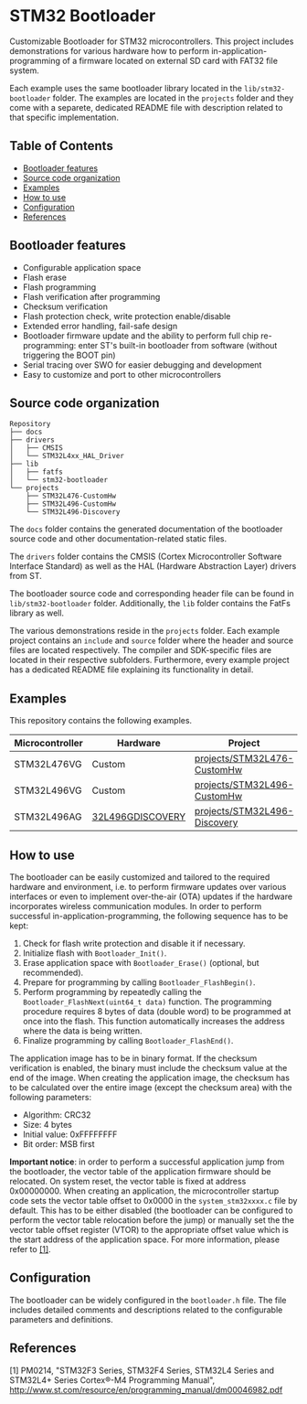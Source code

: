 # STM32 Bootloader
Customizable Bootloader for STM32 microcontrollers. This project includes demonstrations for various hardware how to perform in-application-programming of a firmware located on external SD card with FAT32 file system.

Each example uses the same bootloader library located in the `lib/stm32-bootloader` folder. The examples are located in the `projects` folder and they come with a separete, dedicated README file with description related to that specific implementation.

## Table of Contents
- [Bootloader features](#bootloader-features)
- [Source code organization](#source-code-organization)
- [Examples](#examples)
- [How to use](#how-to-use)
- [Configuration](#configuration)
- [References](#references)

## Bootloader features
- Configurable application space
- Flash erase
- Flash programming
- Flash verification after programming
- Checksum verification
- Flash protection check, write protection enable/disable
- Extended error handling, fail-safe design
- Bootloader firmware update and the ability to perform full chip re-programming: enter ST's built-in bootloader from software (without triggering the BOOT pin)
- Serial tracing over SWO for easier debugging and development
- Easy to customize and port to other microcontrollers

## Source code organization
```
Repository
├── docs
├── drivers
│   ├── CMSIS
│   └── STM32L4xx_HAL_Driver
├── lib
│   ├── fatfs
│   └── stm32-bootloader
└── projects
    ├── STM32L476-CustomHw
    ├── STM32L496-CustomHw
    └── STM32L496-Discovery
```
The `docs` folder contains the generated documentation of the bootloader source code and other documentation-related static files.

The `drivers` folder contains the CMSIS (Cortex Microcontroller Software Interface Standard) as well as the HAL (Hardware Abstraction Layer) drivers from ST.

The bootloader source code and corresponding header file can be found in `lib/stm32-bootloader` folder. Additionally, the `lib` folder contains the FatFs library as well.

The various demonstrations reside in the `projects` folder. Each example project contains an `include` and `source` folder where the header and source files are located respectively. The compiler and SDK-specific files are located in their respective subfolders. Furthermore, every example project has a dedicated README file explaining its functionality in detail.

## Examples
This repository contains the following examples.

|Microcontroller |Hardware           |Project                       |
|----------------|-------------------|-------------------------------|
|STM32L476VG     |Custom             |[projects/STM32L476-CustomHw]  |
|STM32L496VG     |Custom             |[projects/STM32L496-CustomHw]  |
|STM32L496AG     |[32L496GDISCOVERY] |[projects/STM32L496-Discovery] |

[projects/STM32L476-CustomHw]: projects/STM32L476-CustomHw/
[projects/STM32L496-CustomHw]: projects/STM32L496-CustomHw/
[projects/STM32L496-Discovery]: projects/STM32L496-Discovery/
[32L496GDISCOVERY]: https://www.st.com/en/evaluation-tools/32l496gdiscovery.html

## How to use
The bootloader can be easily customized and tailored to the required hardware and environment, i.e. to perform firmware updates over various interfaces or even to implement over-the-air (OTA) updates if the hardware incorporates wireless communication modules. In order to perform successful in-application-programming, the following sequence has to be kept:
1. Check for flash write protection and disable it if necessary.
2. Initialize flash with `Bootloader_Init()`.
3. Erase application space with `Bootloader_Erase()` (optional, but recommended).
4. Prepare for programming by calling `Bootloader_FlashBegin()`.
5. Perform programming by repeatedly calling the `Bootloader_FlashNext(uint64_t data)` function. The programming procedure requires 8 bytes of data (double word) to be programmed at once into the flash. This function automatically increases the address where the data is being written.
6. Finalize programming by calling `Bootloader_FlashEnd()`.

The application image has to be in binary format. If the checksum verification is enabled, the binary must include the checksum value at the end of the image. When creating the application image, the checksum has to be calculated over the entire image (except the checksum area) with the following parameters:
- Algorithm: CRC32
- Size: 4 bytes
- Initial value: 0xFFFFFFFF
- Bit order: MSB first

__Important notice__: in order to perform a successful application jump from the bootloader, the vector table of the application firmware should be relocated. On system reset, the vector table is fixed at address 0x00000000. When creating an application, the microcontroller startup code sets the vector table offset to 0x0000 in the `system_stm32xxxx.c` file by default. This has to be either disabled (the bootloader can be configured to perform the vector table relocation before the jump) or manually set the the vector table offset register (VTOR) to the appropriate offset value which is the start address of the application space. For more information, please refer to [[1]](#references).

## Configuration
The bootloader can be widely configured in the `bootloader.h` file. The file includes detailed comments and descriptions related to the configurable parameters and definitions.

## References
[1] PM0214, "STM32F3 Series, STM32F4 Series, STM32L4 Series and STM32L4+ Series Cortex®-M4 Programming Manual", http://www.st.com/resource/en/programming_manual/dm00046982.pdf
